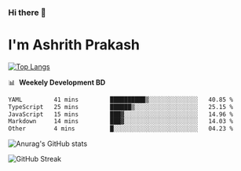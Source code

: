 ### Hi there 👋
# I'm Ashrith Prakash

[![Top Langs](https://github-readme-stats.vercel.app/api/top-langs/?username=xxcheckmatexx&count_private=true&include_all_commits=true&show_icons=true&line_height=20&title_color=FFFFFF&icon_color=FFFFFF&text_color=FFFFFF&bg_color=0D1117&langs_count=8)](https://github.com/anuraghazra/github-readme-stats)

📊 &nbsp;**Weekely Development BD**

<!--START_SECTION:waka-->

```txt
YAML         41 mins         ██████████▒░░░░░░░░░░░░░░   40.85 %
TypeScript   25 mins         ██████▒░░░░░░░░░░░░░░░░░░   25.15 %
JavaScript   15 mins         ███▓░░░░░░░░░░░░░░░░░░░░░   14.96 %
Markdown     14 mins         ███▓░░░░░░░░░░░░░░░░░░░░░   14.03 %
Other        4 mins          █░░░░░░░░░░░░░░░░░░░░░░░░   04.23 %
```

<!--END_SECTION:waka-->

![Anurag's GitHub stats](https://github-readme-stats.vercel.app/api?username=xxcheckmatexx&count_private=true&show_icons=true&theme=merko)  

![GitHub Streak](http://github-readme-streak-stats.herokuapp.com?user=xxcheckmatexx&theme=merko&hide_border=true&date_format=M%20j%5B%2C%20Y%5D&fire=DD0E0B)
<br/>
